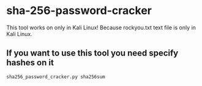 # sha-256-password-cracker

This tool works on only in Kali Linux! Because rockyou.txt text file is only in Kali Linux.

## If you want to use this tool you need specify hashes on it

`sha256_password_cracker.py sha256sum`
  
 
